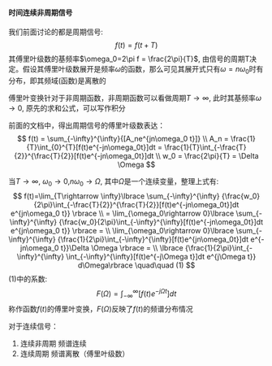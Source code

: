 #### 时间连续非周期信号
我们前面讨论的都是周期信号:
$$
f(t)=f(t+T)
$$
其傅里叶级数的基频率$\omega_0=2\pi f = \frac{2\pi}{T}$, 由信号的周期T决定。假设其傅里叶级数展开是频率$\omega$的函数，那么可见其展开式只有$\omega = n\omega_0$时有分布，即其频域(函数)是离散的

傅里叶变换针对于非周期函数，非周期函数可以看做周期$T \rightarrow \infty$, 此时其基频率$\omega \rightarrow 0$, 原先的求和公式，可以写作积分

前面的文档中，得出周期信号的傅里叶级数表达：
$$
 f(t) = \sum_{-\infty}^{\infty}{[A_ne^{jn\omega_0 t}]} \\
 A_n = \frac{1}{T}\int_{0}^{T}[f(t)e^{-jn\omega_0t}]dt = \frac{1}{T}\int_{-\frac{T}{2}}^{\frac{T}{2}}[f(t)e^{-jn\omega_0t}]dt   \\
 w_0 = \frac{2\pi}{T} = \Delta \Omega
$$

当$T\rightarrow \infty$, $\omega_0 \rightarrow 0$,$n\omega_0 \rightarrow \Omega$, 其中$\Omega$是一个连续变量，整理上式有:
$$
f(t)=\lim_{T\rightarrow \infty}\lbrace \sum_{-\infty}^{\infty} {\frac{w_0}{2\pi}\int_{-\frac{T}{2}}^{\frac{T}{2}}[f(t)e^{-jn\omega_0t}]dt e^{jn\omega_0 t}} \rbrace \\
= \lim_{\omega_0\rightarrow 0}\lbrace \sum_{-\infty}^{\infty} {\frac{w_0}{2\pi}\int_{-\infty}^{\infty}[f(t)e^{-jn\omega_0t}]dt e^{jn\omega_0 t}} \rbrace = \\
\lim_{\omega_0\rightarrow 0}\lbrace \sum_{-\infty}^{\infty} {\frac{1}{2\pi}\int_{-\infty}^{\infty}[f(t)e^{jn\omega_0t}]dt e^{-jn\omega_0 t}}\Delta \Omega \rbrace = \\
\lbrace {\frac{1}{2\pi}\int_{-\infty}^{\infty} \int_{-\infty}^{\infty}[f(t)e^{-j\Omega t}]dt e^{j\Omega t}} d\Omega\rbrace  \quad\quad (1)
$$
(1)中的系数:
$$
F(\Omega) =  \int_{-\infty}^{\infty}[f(t)e^{-j\Omega t}]dt
$$
称作函数$f(t)$的傅里叶变换，$F(\Omega)$反映了$f(t)$的频谱分布情况

对于连续信号：
1. 连续非周期 频谱连续
2. 连续周期 频谱离散（傅里叶级数）